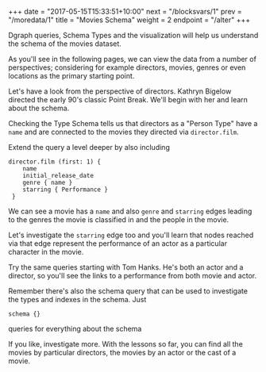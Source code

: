+++
date = "2017-05-15T15:33:51+10:00"
next = "/blocksvars/1"
prev = "/moredata/1"
title = "Movies Schema"
weight = 2
endpoint = "/alter"
+++

Dgraph queries, Schema Types and the visualization will help us understand the schema of the movies dataset.  

As you'll see in the following pages, we can view the data from a number of perspectives; considering for example directors, movies, genres or even locations as the primary starting point.

Let's have a look from the perspective of directors.  Kathryn Bigelow directed the early 90's classic Point Break.  We'll begin with her and learn about the schema.

Checking the Type Schema tells us that directors as a "Person Type" have a `name` and are connected to the movies they directed via `director.film`.

Extend the query a level deeper by also including
```
director.film (first: 1) {     
    name
    initial_release_date
    genre { name }
    starring { Performance }
 }
```
We can see a movie has a `name` and also `genre` and `starring` edges leading to the genres the movie is classified in and the people in the movie.  

Let's investigate the `starring` edge too and you'll learn that nodes reached via that edge represent the performance of an actor as a particular character in the movie.

Try the same queries starting with Tom Hanks. He's both an actor and a director, so you'll see the links to a performance from both movie and actor.

Remember there's also the schema query that can be used to investigate the types and indexes in the schema.  Just
```
schema {}
```
queries for everything about the schema

If you like, investigate more.  With the lessons so far, you can find all the movies by particular directors, the movies by an actor or the cast of a movie.
